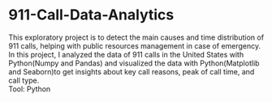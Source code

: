# 911-Call-Data-Analytics
This exploratory project is to detect the main causes and time distribution of 911 calls, helping with public resources management in case of emergency.  <br>
In this project, I analyzed the data of 911 calls in the United States with Python(Numpy and Pandas) and visualized the data with Python(Matplotlib and Seaborn)to get insights about key call reasons, peak of call time, and call type. <br>
Tool: Python  <br>



